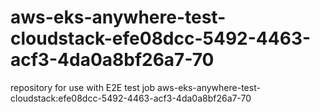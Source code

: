 # aws-eks-anywhere-test-cloudstack-efe08dcc-5492-4463-acf3-4da0a8bf26a7-70
repository for use with E2E test job aws-eks-anywhere-test-cloudstack:efe08dcc-5492-4463-acf3-4da0a8bf26a7-70
